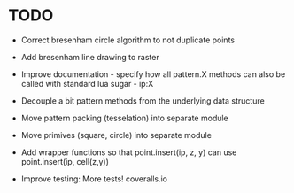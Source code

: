 # TODO

- Correct bresenham circle algorithm to not duplicate points 
- Add bresenham line drawing to raster
- Improve documentation - specify how all pattern.X methods can also be
  called with standard lua sugar - ip:X
  
- Decouple a bit pattern methods from the underlying data structure
- Move pattern packing (tesselation) into separate module
- Move primives (square, circle) into separate module

- Add wrapper functions so that
  point.insert(ip, z, y)
  can use
  point.insert(ip, cell(z,y))

- Improve testing:
  More tests!
  coveralls.io
